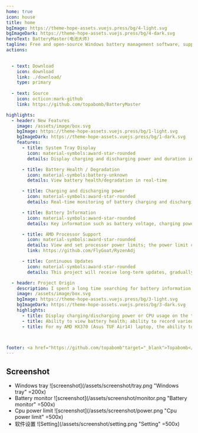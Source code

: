 ```yaml
---
home: true
icon: house
title: home
bgImage: https://theme-hope-assets.vuejs.press/bg/4-light.svg
bgImageDark: https://theme-hope-assets.vuejs.press/bg/4-dark.svg
heroText: BatteryMaster(电池大师)
tagline: Free and open-source Windows battery management software, supporting the display of key battery information such as battery health, charging power, discharging power, battery voltage, and more; allows manual adjustment of processor power limits.
actions:
    

  - text: Download
    icon: download
    link: ./download/  
    type: primary
  
  - text: Source
    icon: octicon:mark-github
    link: https://github.com/topabomb/BatteryMaster

highlights:
  - header: New Features
    image: /assets/image/box.svg
    bgImage: https://theme-hope-assets.vuejs.press/bg/1-light.svg
    bgImageDark: https://theme-hope-assets.vuejs.press/bg/1-dark.svg
    features:
      - title: System Tray Display
        icon: material-symbols:award-star-rounded
        details: Display charging and discharging power and duration in different colors during charging and discharging, and show CPU usage when fully charged.

      - title: Battery Health / Degradation
        icon: material-symbols:battery-unknown
        details: View battery health/degradation in real-time

      - title: Charging and discharging power
        icon: material-symbols:award-star-rounded
        details: Real-time monitoring of battery charging and discharging power

      - title: Battery Information
        icon: material-symbols:award-star-rounded
        details: Key information such as battery voltage, charging power, discharging power, design capacity, full charge capacity, battery lifespan/degradation

      - title: AMD Processor Support
        icon: material-symbols:award-star-rounded
        details: View and set processor power limits; the power limit can be locked to prevent modification by other processes; this feature uses RyzenAdj code and is only supported by certain CPUs.
        link: https://github.com/FlyGoat/RyzenAdj

      - title: Continuous Updates
        icon: material-symbols:award-star-rounded
        details: This project will receive long-term updates, gradually adding more features and support for additional processors.

  - header: Project Origin
    description: I spent a long time searching for battery information monitoring software available for Windows. While HWiNFO and LibreHardwareMonitor can monitor a large amount of hardware, neither can consistently lock to the taskbar in the front. BatteryinfoView doesn't show up on the taskbar at all. I'm not criticizing these tools, as my knowledge of them only goes up to February 23, 2025, and these issues may have been resolved in newer versions. Additionally, in order to extend battery life when using my laptop, I wanted to set processor power limits to reduce battery consumption. So, I decided to develop the software myself. To practice Rust development, I forced myself to use Rust + Tauri for this project, and it needs to have at least the following features->
    image: /assets/image/box.svg
    bgImage: https://theme-hope-assets.vuejs.press/bg/3-light.svg
    bgImageDark: https://theme-hope-assets.vuejs.press/bg/3-dark.svg
    highlights:
      - title: Display charging/discharging power or CPU usage on the taskbar. The reason for not displaying the battery percentage is that it is already provided by Windows by default.
      - title: Ability to view battery health; ability to record various battery information history for tracking usage habits.
      - title: For my AMD HX370 (Asus TUF Air14) laptop, the ability to view power limits, and ideally, to modify them myself.



footer: <a href="https://github.com/topabomb"target="_blank">Topabomb</a> use <a href="https://theme-hope.vuejs.press/zh/" target="_blank">VuePress Theme Hope</a> Build this website
---
```


## Screenshot

- Windows tray
![screenshot](/assets/screenshot/tray.png "Windows tray" =200x)
- Battery monitor
![screenshot](/assets/screenshot/monitor.png "Battery monitor" =500x)
- Cpu power limit
![screenshot](/assets/screenshot/power.png "Cpu power limit" =500x)
- 软件设置
![Setting](/assets/screenshot/setting.png "Setting" =500x)
